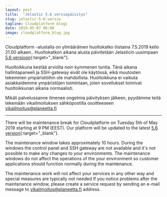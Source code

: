```yaml
---
layout: post
title:  "Jelastic 5.6 versiopäivitys"
slug: jelastic-5-6-versio
tagline: Cloudplatform blogi
date: 2019-05-07 06:00
image: cloudplatform_blog.jpg
---
```


Cloudplatform -alustalla on ylimääräinen huoltokatko tiistaina 7.5.2019  kello 21.00 alkaen.. Huoltokatkon aikana alusta päivitetään Jelasticin uusimpaan [5.6 versioon](https://docs.jelastic.com/release-notes-564){:target="_blank"}.

Huoltoikkuna kestää arviolta noin kymmenen tuntia. Tänä aikana hallintapaneeli ja SSH-gateway eivät ole käytössä, eikä muutosten tekeminen ympäristöihin ole mahdollista. Huoltoikkuna ei vaikuta asiakkaidemme ympäristöjen toimintaan, joten sovellukset toimivat huoltoikkunan aikana normaalisti.

Mikäli palvelussanne ilmenee ongelmia päivityksen jälkeen, pyydämme teitä tekemään vikailmoituksen sähköpostilla osoitteeseen vikailmoitus@planeetta.fi

---

There will be maintenance break for Cloudplatform on Tuesday 5th of May 2019 starting at 9 PM (EEST). Our platform will be updated to the latest [5.6 version](https://docs.jelastic.com/release-notes-564){:target="_blank"}.

The maintenance window takes approximately 10 hours. During the windows the control panel and SSH gateway are not available and it's not possible to make any changes to your environments. The maintenance windows do not affect the operations of the your environment so customer applications should function normally during the maintenance.

The maintenance work will not affect your services in any other way and special measures are typically not needed If you notice problems after the maintenance window, please create a service request by sending an e-mail message to vikailmoitus@planeetta.fi address.
